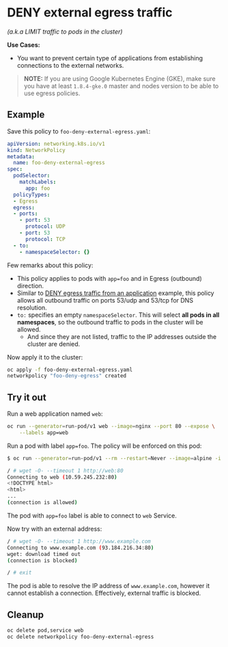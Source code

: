 # DENY external egress traffic

_(a.k.a LIMIT traffic to pods in the cluster)_

**Use Cases:**

- You want to prevent certain type of applications from establishing connections
  to the external networks.

> **NOTE:** If you are using Google Kubernetes Engine (GKE), make sure you have
> at least `1.8.4-gke.0` master and nodes version to be able to use egress
> policies.

## Example

Save this policy to `foo-deny-external-egress.yaml`:

```yaml
apiVersion: networking.k8s.io/v1
kind: NetworkPolicy
metadata:
  name: foo-deny-external-egress
spec:
  podSelector:
    matchLabels:
      app: foo
  policyTypes:
  - Egress
  egress:
  - ports:
    - port: 53
      protocol: UDP
    - port: 53
      protocol: TCP
  - to:
    - namespaceSelector: {}
```

Few remarks about this policy:

- This policy applies to pods with `app=foo` and in Egress (outbound) direction.
- Similar to [DENY egress traffic from an
  application](11-deny-egress-traffic-from-an-application.md) example, this policy
  allows all outbound traffic on ports 53/udp and 53/tcp for DNS resolution.
- `to:` specifies an empty `namespaceSelector`. This will select **all pods in
  all namespaces**, so the outbound traffic to pods in the cluster will be
  allowed.
  - And since they are not listed, traffic to the IP addresses outside the cluster
    are denied.

Now apply it to the cluster:

```sh
oc apply -f foo-deny-external-egress.yaml
networkpolicy "foo-deny-egress" created
```

## Try it out

Run a web application named `web`:

```sh
oc run --generator=run-pod/v1 web --image=nginx --port 80 --expose \
    --labels app=web
```

Run a pod with label `app=foo`. The policy will be enforced on this pod:

```sh
$ oc run --generator=run-pod/v1 --rm --restart=Never --image=alpine -i -t -l app=foo test -- ash

/ # wget -O- --timeout 1 http://web:80
Connecting to web (10.59.245.232:80)
<!DOCTYPE html>
<html>
...
(connection is allowed)
```

The pod with `app=foo` label is able to connect to `web` Service.

Now try with an external address:

```sh
/ # wget -O- --timeout 1 http://www.example.com
Connecting to www.example.com (93.184.216.34:80)
wget: download timed out
(connection is blocked)

/ # exit
```

The pod is able to resolve the IP address of `www.example.com`, however it
cannot establish a connection. Effectively, external traffic is blocked.

## Cleanup

```sh
oc delete pod,service web
oc delete networkpolicy foo-deny-external-egress
```
